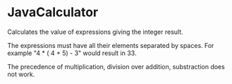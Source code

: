 # JavaCalculator

Calculates the value of expressions giving the integer result.

The expressions must have all their elements separated by spaces. For example "4 * ( 4 + 5) - 3" would result in  33.

The precedence of multiplication, division over addition, substraction does not work.
